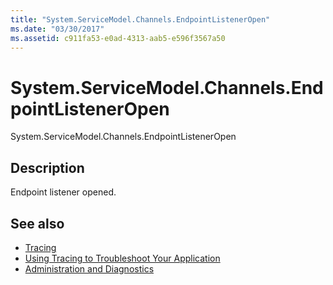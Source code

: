 ```yaml
---
title: "System.ServiceModel.Channels.EndpointListenerOpen"
ms.date: "03/30/2017"
ms.assetid: c911fa53-e0ad-4313-aab5-e596f3567a50
---
```

# System.ServiceModel.Channels.EndpointListenerOpen
System.ServiceModel.Channels.EndpointListenerOpen  
  
## Description  
 Endpoint listener opened.  
  
## See also

- [Tracing](../../../../../docs/framework/wcf/diagnostics/tracing/index.md)
- [Using Tracing to Troubleshoot Your Application](../../../../../docs/framework/wcf/diagnostics/tracing/using-tracing-to-troubleshoot-your-application.md)
- [Administration and Diagnostics](../../../../../docs/framework/wcf/diagnostics/index.md)
